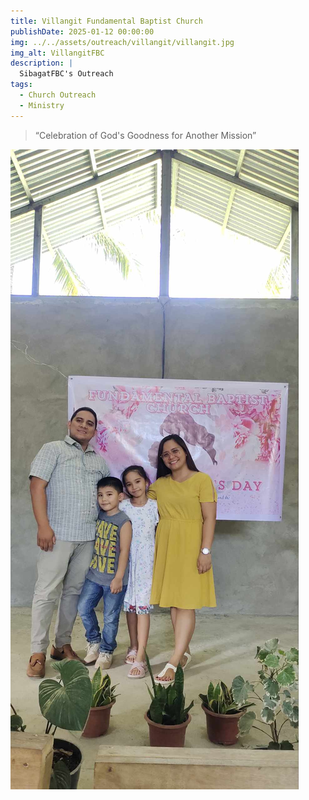 ```yaml
---
title: Villangit Fundamental Baptist Church
publishDate: 2025-01-12 00:00:00
img: ../../assets/outreach/villangit/villangit.jpg
img_alt: VillangitFBC
description: |
  SibagatFBC's Outreach
tags:
  - Church Outreach
  - Ministry
---
```

<Blockquote name="Villangit Outreach">
“Celebration of God's Goodness for Another Mission”
</Blockquote>

![Villangit Outreach](../../../public/assets/outreach/villangit/villangit1.jpg)
